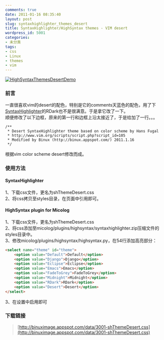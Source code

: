 ```yaml
---
comments: true
date: 2011-01-16 08:35:40
layout: post
slug: syntaxhighlighter_themes_desert
title: SyntaxHighlighter/HighSyntax themes - VIM desert
wordpress_id: 5001
categories:
- 未分类
tags:
- css
- Linux
- themes
- vim
---
```


[![HighSyntaxThemesDesertDemo](http://binuximage.appspot.com/img/5001-HighSyntaxThemesDesert.png)](http://binuximage.appspot.com/img/5001-HighSyntaxThemesDesert.png)




### 前言




一直很喜欢vim的desert的配色，特别是它的comments天蓝色的配色，用了下[SyntaxHighlighter](http://alexgorbatchev.com/wiki/SyntaxHighlighter)的RDark也不是很满意。于是拿它改了一下。  
顺便修改了以下边框，原来的第一行和边框上沿太接近了，于是给加了一行。。。
    
    /**
     * Desert SyntaxHighlighter theme based on color scheme by Hans Fugal
     * http://www.vim.org/scripts/script.php?script_id=105
     * Modified by Binux (http://binux.appspot.com/) 2011.1.16
     */

根据vim color scheme desert修改而成。




### 使用方法




#### SyntaxHighlighter




1、下载css文件，更名为shThemeDesert.css  
2、将css拷贝至styles目录，在页面中引用即可。




#### HighSyntax plugin for Micolog




1、下载css文件，更名为shThemeDesert.css  
2、将css添加至micolog/plugins/highsyntax/syntaxhighlighter.zip压缩文件的styles目录中。  
3、修改micolog/plugins/highsyntax/highsyntax.py，在54行添加高亮部分：
    
``` html
<select name="theme" id="theme">
    <option value="Default">Default</option>
    <option value="Django">Django</option>
    <option value="Eclipse">Eclipse</option>
    <option value="Emacs">Emacs</option>
    <option value="FadeToGrey">FadeToGrey</option>
    <option value="Midnight">Midnight</option>
    <option value="RDark">RDark</option>
    <option value="Desert">Desert</option>
</select>
```




3、在设置中启用即可




### 下载链接




> [http://binuximage.appspot.com/data/3001-shThemeDesert.css](http://binuximage.appspot.com/data/3001-shThemeDesert.css)

